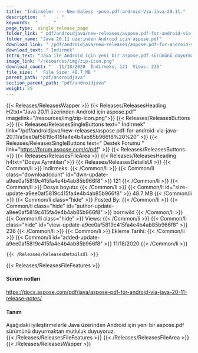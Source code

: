 ```yaml
---
title: "İndirmeler --- New-Saless -pose.pdf-android-Via-Java-20.11." 
description:  "    . " 
keywords:  "    . " 
page_type:  single_release_page
folder_link: " pdf/androidjava/new-releases/aspose.pdf-for-android-via-java-20.11/"
folder_name: "Java 20.11 üzerinden Android için aspose.pdf"
download_link: " /pdf/androidjava/new-releases/aspose.pdf-for-android-via-java-20.11/a9ee0af5819c415fa4e4b4ab85b966f8"
download_text: " İndirmek"
Intro_text: "Java ile Android için yeni bir aspose.pdf sürümünü duyurmaktan mutluluk duyuyoruz ..."
image_link: "/resources/img/zip-icon.png"
download_count: "   11/18/2020  İndirmeks: 121  Views: 235"
file_size: "  File Size: 48.7 MB "
parent_path: "pdf/androidjava"
section_parent_path: "pdf/androidjava"
weight: 29
---
```


{{< Releases/ReleasesWapper >}}
  {{< Releases/ReleasesHeading H2txt="Java 20.11 üzerinden Android için aspose.pdf" imagelink="/resources/img/zip-icon.png">}}
  {{< Releases/ReleasesButtons >}}
    {{< Releases/ReleasesSingleButtons text=" İndirmek" link="/pdf/androidjava/new-releases/aspose.pdf-for-android-via-java-20.11/a9ee0af5819c415fa4e4b4ab85b966f8%20%20" >}}
    {{< Releases/ReleasesSingleButtons text=" Destek Forumu " link="https://forum.aspose.com/c/pdf" >}}
  {{< Releases/ReleasesButtons >}}
  {{< Releases/ReleasesFileArea >}}
    {{< Releases/ReleasesHeading h4txt="Dosya Ayrıntıları">}}
    {{< Releases/ReleasesDetailsUl >}}
            {{< Common/li  >}} İndirmeks: {{< /Common/li >}} 
      {{< Common/li class="downloadcount" id="dwn-update-a9ee0af5819c415fa4e4b4ab85b966f8" >}} 121 {{< /Common/li >}} 
      {{< Common/li  >}} Dosya boyutu: {{< /Common/li >}} 
      {{< Common/li id="size-update-a9ee0af5819c415fa4e4b4ab85b966f8" >}} 48.7 MB {{< /Common/li >}} 
      {{< Common/li  class="hide" >}} Posted By: {{< /Common/li >}} 
      {{< Common/li class="hide" id="author-update-a9ee0af5819c415fa4e4b4ab85b966f8" >}} bornwild {{< /Common/li >}} 
      {{< Common/li class="hide"  >}} Views: {{< /Common/li >}} 
      {{< Common/li class="hide" id="view-update-a9ee0af5819c415fa4e4b4ab85b966f8" >}} 236 {{< /Common/li >}} 
      {{< Common/li  >}} Ekleme Tarihi: {{< /Common/li >}} 
      {{< Common/li id="added-update-a9ee0af5819c415fa4e4b4ab85b966f8" >}} 11/18/2020 {{< /Common/li >}} 

    {{< /Releases/ReleasesDetailsUl >}}

  {{< Releases/ReleasesFileFeatures >}}
      <h4>Sürüm notları</h4><div><a href="https://docs.aspose.com/pdf/java/aspose-pdf-for-android-via-java-20-11-release-notes/">https://docs.aspose.com/pdf/java/aspose-pdf-for-android-via-java-20-11-release-notes/</a></div><h4>Tanım</h4><div class="HTMLDescription">Aşağıdaki iyileştirmelerle Java üzerinden Android için yeni bir aspose.pdf sürümünü duyurmaktan mutluluk duyuyoruz.</div>
  {{< /Releases/ReleasesFileFeatures >}}
 {{< /Releases/ReleasesFileArea >}}
{{< /Releases/ReleasesWapper >}}


